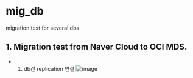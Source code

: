 # mig_db
migration test for several dbs

## 1. Migration test from Naver Cloud to OCI MDS.
* 1. db간 replication 연결
![image](https://github.com/khkwon01/mig_db/assets/8789421/364201c4-da1a-4262-ae3e-e129f74ae4e3)
